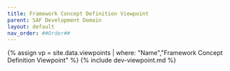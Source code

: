 ```yaml
---
title: Framework Concept Definition Viewpoint
parent: SAF Development Domain
layout: default
nav_order: ##Order##
---
```

{% assign vp = site.data.viewpoints | where: "Name","Framework Concept Definition Viewpoint" %}
{% include dev-viewpoint.md %}